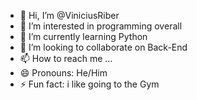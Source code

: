 - 👋 Hi, I’m @ViniciusRiber
- 👀 I’m interested in programming overall 
- 🌱 I’m currently learning Python
- 💞️ I’m looking to collaborate on Back-End
- 📫 How to reach me ...
- 😄 Pronouns: He/Him
- ⚡ Fun fact: i like going to the Gym

<!---
ViniciusRiber/ViniciusRiber is a ✨ special ✨ repository because its `README.md` (this file) appears on your GitHub profile.
You can click the Preview link to take a look at your changes.
--->
